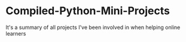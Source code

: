 # Compiled-Python-Mini-Projects
It's a summary of all projects I've been involved in when helping online learners
